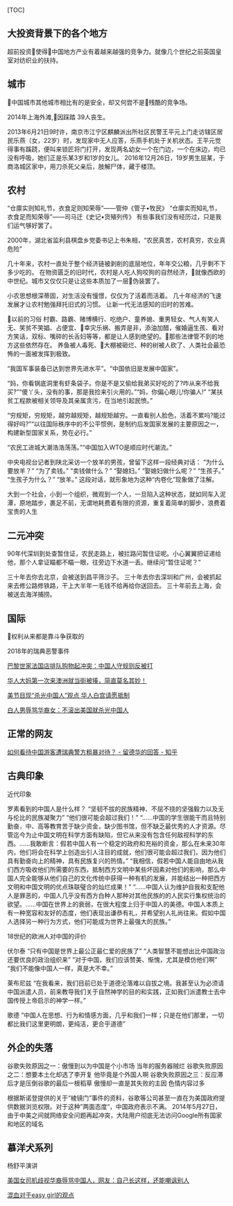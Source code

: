 [TOC]

## 大投资背景下的各个地方
超前投资使得中国地方产业有着越来越强的竞争力。就像几个世纪之前英国皇室对纺织业的扶持。
## 城市
中国城市其他城市相比有的是安全，却又何尝不是残酷的竞争场。

2014年上海外滩,因踩踏 39人丧生。

2013年6月21日9时许，南京市江宁区麒麟派出所社区民警王平元上门走访辖区居民乐燕（女，22岁）时，发现家中无人应答，乐燕手机处于关机状态。王平元觉得事有蹊跷，便叫来锁匠将门打开，发现两名幼女一个在门边，一个在床边，均已没有呼吸，她们正是乐某3岁和1岁的女儿。
2016年12月26日，19岁男生屈某，于商洛城区家中，用刀杀死父亲后，肢解尸体，藏于楼顶。

## 农村
“仓廪实则知礼节，衣食足则知荣辱”——管仲《管子•牧民》
“仓廪实而知礼节，衣食足而知荣辱”——司马迁《史记•货殖列传》
有些事我们没有经历过，只是我们运气够好罢了。

2000年，湖北省监利县棋盘乡党委书记上书朱相，“农民真苦，农村真穷，农业真危险”

几十年来，农村一直处于整个经济链被剥削的底层地位，年年交公粮，几乎剩不下多少吃的。
在物资匮乏的旧时代，农村是人吃人狗咬狗的自然经济，就像西欧的中世纪。城市又仅仅只是让这些本质加了一层伪装罢了。

小农思想根深蒂固，对生活没有憧憬，仅仅为了活着而活着。
几十年经济的飞速发展才让农村勉强拜托旧式的习惯。
让新一代无法感知的旧时的苦难。

以前的习俗 村霸、路霸、赌博横行、吃绝户、童养媳、重男轻女、气人有笑人无、笑贫不笑娼、占便宜、幸灾乐祸、搬弄是非，添油加醋，催婚逼生孩、看对方笑话，双标、嘴碎的长舌妇等等，都是让人感到绝望的。那些法律管不到的地方这些依然存在。
养鱼被人毒死、大棚被砸烂、种的树被人砍了、人类社会最恐怖的一面被发挥到极致。

“我国军事装备已达到世界先进水平”。“中国依旧是发展中国家”。

“妈，你看锅底洞里有虾条袋子。你是不是又偷给我弟买好吃的了?咋从来不给我买?”“傻丫头，没有的事，那是我捡来引火用的。”“妈，你偏心眼儿!你骗人!”
“某扶贫工程款被相关领导及其亲属贪污，在当地引起民愤。”

“穷规矩，穷规矩，越穷越规矩，越规矩越穷。一直看别人脸色，活着不累吗?能过得好吗?”“以往国际秩序中的不公平惯例，是制约后发国家发展的主要原因之一，构建新型国家关系，势在必行。”

“农民工进城大潮浩浩荡荡。”“中国加入WTO是顺应时代潮流。”

中央电视台记者到陕北采访一个放羊的男孩，曾留下这样一段经典对话：
“为什么要放羊？”
“为了卖钱。”
“卖钱做什么？”
“娶媳妇。”
“娶媳妇做什么呢？”
“生孩子。”
“生孩子为什么？”
“放羊。”
这段对话，就形象地为这种“内卷化”现象做了注解。

大到一个社会，小到一个组织，微观到一个人，一旦陷入这种状态，就如同车入泥潭，原地踏步，裹足不前，无谓地耗费着有限的资源，重复着简单的脚步，浪费着宝贵的人生
## 二元冲突
90年代深圳到处查暂住证，农民走路上，被拦路问暂住证呢。小心翼翼把证递给他，那个人拿证瞄都不瞄一眼，往旁边下水道一丢。继续问“暂住证呢？”

三十年去你去北京，会被送到昌平筛沙子。
三十年去你去深圳和广州，会被抓起来去修公路修铁路，干上大半年一毛钱不给再给你送回去。
三十年前去上海，会被送去海洋捕捞。

## 国际
权利从来都是靠斗争获取的

2018年的瑞典恶警事件

[巴黎世家法国店排队购物起冲突：中国人守规则反被打](https://baijiahao.baidu.com/s?id=1598865307284086849&wfr=spider&for=pc)

[华人大妈第一次来澳洲就当街被揍，简直莫名其妙！](http://www.sohu.com/a/194697483_655894)

[美节目现“杀光中国人”观点 华人白宫请愿抵制](https://www.guancha.cn/america/2013_10_24_180788.shtml)

[白人男辱骂华裔女：不滚出美国就杀光中国人](http://news.sina.com.cn/sf/news/hqfx/2017-08-14/doc-ifyixias0689783.shtml)


## 正常的网友
[如何看待中国游客遭瑞典警方粗暴对待？ - 留德华的回答 - 知乎](https://www.zhihu.com/question/294726675/answer/494265743)

## 古典印象
近代印象

罗素看到的中国人是什么样？
“坚韧不拔的民族精神、不屈不挠的坚强毅力以及无与伦比的民族凝聚力”
“他们很可能会超过我们！”
“……中国的学生很能干而且特别勤奋，中、高等教育苦于缺少资金，缺少图书馆，但不缺乏最优秀的人才资源。尽管迄今为止中国文明在科学方面有缺陷，但它从来没有包含任何敌视科学的东西。……我敢断言：假若中国人有一个稳定的政府和充裕的资金，那么在未来30年内，他们将会在科学上创造出引人注目的成就，他们很可能会超过我们，因为他们具有勤奋向上的精神，具有民族复兴的热情。”
“我相信，假若中国人能自由地从我们西方吸收他们所需要的东西，抵制西方文明中某些坏因素对他们的影响，那么中国人完全能够从他们自己的文化传统中获得一种有机的发展，并能结出一种把西方文明和中国文明的优点珠联璧合的灿烂成果！”
“……中国人认为维护自我和支配他人是罪恶的，中国人几乎没有西方白种人那种对其他民族的的人民实行集权统治的欲望。……中国在世界上的衰弱，在很大程度上归于中国人的美德。中国人本质上有一种宽容和友好的态度，他们表现出谦恭有礼，并希望别人礼尚往来。假如中国人选择另一种行为方式，他们可能成为世界上最强大的民族。”


18世纪的欧洲人对中国的评价

伏尔泰
“只有中国是世界上最公正最仁爱的民族了”
“人类智慧不能想出比中国政治还要优良的政治组织来”
“对于中国，我们应该赞美、惭愧，尤其是模仿他们啊”
“我们不能像中国人一样，真是大不幸。”

莱布尼兹
“在我看来，我们目前已处于道德沦落难以自拔之境。我甚至认为必须请中国派遣人员，前来教导我们关于自然神学的目的和实践，正如我们派遣教士去中国传授上帝启示的神学一样。”

歌德
”中国人在思想、行为和情感方面，几乎和我们一样；只是在他们那里，一切都比我们这里更明朗，更纯洁，更合乎道德”

## 外企的失落
谷歌失败原因之一：傲慢到以为中国是个小市场 当年的服务器贼烂
谷歌失败原因之二：想要本土化却选了李开复 他毕竟是个外国人啊
谷歌失败原因之三：反应滞后才是压倒谷歌的最后一根稻草 傲慢却一直是其失败的主因
    色情内容过多

根据斯诺登提供的关于“棱镜门”事件的资料，谷歌等公司甚至一直在为美国政府提供数据浏览权限。对于这种”两面态度“，中国政府表示不满。
2014年5月27日，由于中美之间就网络安全问题再起冲突，大陆用户彻底无法访问Google所有国家和地区的域名

## 慕洋犬系列
杨舒平演讲

[美国女司机歧视华裔辱骂中国人，网友：自己长这样，还能嘲讽别人](https://baijiahao.baidu.com/s?id=1601518971182138154&wfr=spider&for=pc)

[混血对于easy girl的观点](https://www.zhihu.com/question/295742217/answer/503758957)
